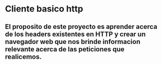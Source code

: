 # Cliente basico http 
##  El proposito de este proyecto es aprender acerca de los headers existentes en HTTP y crear un navegador web que nos brinde informacion relevante acerca de las peticiones que realicemos. 
